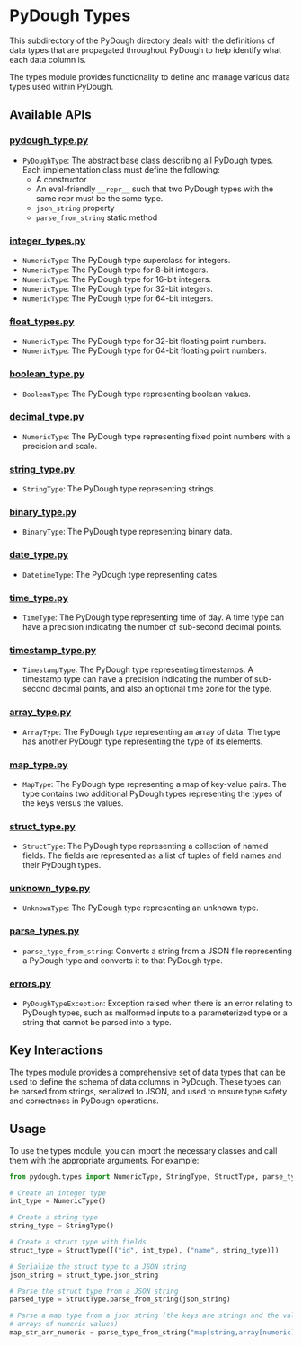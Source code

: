 # PyDough Types

This subdirectory of the PyDough directory deals with the definitions of data types that are propagated throughout PyDough to help identify what each data column is.

The types module provides functionality to define and manage various data types used within PyDough.

## Available APIs

### [pydough_type.py](pydough_type.py)

- `PyDoughType`: The abstract base class describing all PyDough types. Each implementation class must define the following:
    - A constructor
    - An eval-friendly `__repr__` such that two PyDough types with the same repr must be the same type.
    - `json_string` property
    - `parse_from_string` static method

### [integer_types.py](integer_types.py)

- `NumericType`: The PyDough type superclass for integers.
- `NumericType`: The PyDough type for 8-bit integers.
- `NumericType`: The PyDough type for 16-bit integers.
- `NumericType`: The PyDough type for 32-bit integers.
- `NumericType`: The PyDough type for 64-bit integers.

### [float_types.py](float_types.py)

- `NumericType`: The PyDough type for 32-bit floating point numbers.
- `NumericType`: The PyDough type for 64-bit floating point numbers.

### [boolean_type.py](boolean_type.py)

- `BooleanType`: The PyDough type representing boolean values.

### [decimal_type.py](decimal_type.py)

- `NumericType`: The PyDough type representing fixed point numbers with a precision and scale.

### [string_type.py](string_type.py)

- `StringType`: The PyDough type representing strings.

### [binary_type.py](binary_type.py)

- `BinaryType`: The PyDough type representing binary data.

### [date_type.py](date_type.py)

- `DatetimeType`: The PyDough type representing dates.

### [time_type.py](time_type.py)

- `TimeType`: The PyDough type representing time of day. A time type can have a precision indicating the number of sub-second decimal points.

### [timestamp_type.py](timestamp_type.py)

- `TimestampType`: The PyDough type representing timestamps. A timestamp type can have a precision indicating the number of sub-second decimal points, and also an optional time zone for the type.

### [array_type.py](array_type.py)

- `ArrayType`: The PyDough type representing an array of data. The type has another PyDough type representing the type of its elements.

### [map_type.py](map_type.py)

- `MapType`: The PyDough type representing a map of key-value pairs. The type contains two additional PyDough types representing the types of the keys versus the values.

### [struct_type.py](struct_type.py)

- `StructType`: The PyDough type representing a collection of named fields. The fields are represented as a list of tuples of field names and their PyDough types.

### [unknown_type.py](unknown_type.py)

- `UnknownType`: The PyDough type representing an unknown type.

### [parse_types.py](parse_types.py)

- `parse_type_from_string`: Converts a string from a JSON file representing a PyDough type and converts it to that PyDough type.

### [errors.py](errors.py)

- `PyDoughTypeException`: Exception raised when there is an error relating to PyDough types, such as malformed inputs to a parameterized type or a string that cannot be parsed into a type.

## Key Interactions

The types module provides a comprehensive set of data types that can be used to define the schema of data columns in PyDough. These types can be parsed from strings, serialized to JSON, and used to ensure type safety and correctness in PyDough operations.

## Usage

To use the types module, you can import the necessary classes and call them with the appropriate arguments. For example:

```python
from pydough.types import NumericType, StringType, StructType, parse_type_from_string

# Create an integer type
int_type = NumericType()

# Create a string type
string_type = StringType()

# Create a struct type with fields
struct_type = StructType([("id", int_type), ("name", string_type)])

# Serialize the struct type to a JSON string
json_string = struct_type.json_string

# Parse the struct type from a JSON string
parsed_type = StructType.parse_from_string(json_string)

# Parse a map type from a json string (the keys are strings and the values are
# arrays of numeric values)
map_str_arr_numeric = parse_type_from_string("map[string,array[numeric]]")
```

